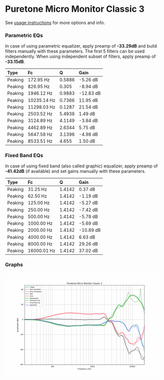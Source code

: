 # Puretone Micro Monitor Classic 3
See [usage instructions](https://github.com/jaakkopasanen/AutoEq#usage) for more options and info.

### Parametric EQs
In case of using parametric equalizer, apply preamp of **-33.29dB** and build filters manually
with these parameters. The first 5 filters can be used independently.
When using independent subset of filters, apply preamp of **-33.15dB**.

| Type    | Fc          |      Q | Gain      |
|:--------|:------------|:-------|:----------|
| Peaking | 172.95 Hz   | 0.5886 | -5.26 dB  |
| Peaking | 826.95 Hz   | 0.305  | -8.94 dB  |
| Peaking | 1946.12 Hz  | 0.9883 | -12.83 dB |
| Peaking | 10235.14 Hz | 0.7366 | 11.95 dB  |
| Peaking | 11298.03 Hz | 0.1287 | 21.54 dB  |
| Peaking | 2503.52 Hz  | 5.4938 | 1.49 dB   |
| Peaking | 3124.89 Hz  | 4.1149 | -3.84 dB  |
| Peaking | 4462.89 Hz  | 2.6344 | 5.75 dB   |
| Peaking | 5647.58 Hz  | 3.1396 | -4.98 dB  |
| Peaking | 8533.51 Hz  | 4.655  | 1.50 dB   |

### Fixed Band EQs
In case of using fixed band (also called graphic) equalizer, apply preamp of **-41.42dB**
(if available) and set gains manually with these parameters.

| Type    | Fc          |      Q | Gain      |
|:--------|:------------|:-------|:----------|
| Peaking | 31.25 Hz    | 1.4142 | 0.37 dB   |
| Peaking | 62.50 Hz    | 1.4142 | -1.19 dB  |
| Peaking | 125.00 Hz   | 1.4142 | -5.27 dB  |
| Peaking | 250.00 Hz   | 1.4142 | -7.42 dB  |
| Peaking | 500.00 Hz   | 1.4142 | -5.78 dB  |
| Peaking | 1000.00 Hz  | 1.4142 | -5.69 dB  |
| Peaking | 2000.00 Hz  | 1.4142 | -10.89 dB |
| Peaking | 4000.00 Hz  | 1.4142 | 6.63 dB   |
| Peaking | 8000.00 Hz  | 1.4142 | 29.26 dB  |
| Peaking | 16000.01 Hz | 1.4142 | 37.02 dB  |

### Graphs
![](./Puretone%20Micro%20Monitor%20Classic%203.png)
